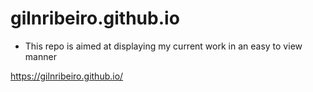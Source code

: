 # gilnribeiro.github.io
- This repo is aimed at displaying my current work in an easy to view manner

https://gilnribeiro.github.io/
